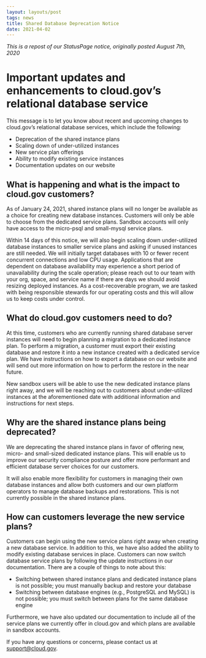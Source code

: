 ```yaml
---
layout: layouts/post
tags: news
title: Shared Database Deprecation Notice
date: 2021-04-02
---
```


_This is a repost of our StatusPage notice, originally posted August 7th, 2020_

# Important updates and enhancements to cloud.gov’s relational database service

This message is to let you know about recent and upcoming changes to cloud.gov’s relational database services, which include the following:

- Deprecation of the shared instance plans
- Scaling down of under-utilized instances
- New service plan offerings
- Ability to modify existing service instances
- Documentation updates on our website


## What is happening and what is the impact to cloud.gov customers?

As of January 24, 2021, shared instance plans will no longer be available as a choice for creating new database instances. Customers will only be able to choose from the dedicated service plans. Sandbox accounts will only have access to the micro-psql and small-mysql service plans.

Within 14 days of this notice, we will also begin scaling down under-utilized database instances to smaller service plans and asking if unused instances are still needed. We will initially target databases with 10 or fewer recent concurrent connections and low CPU usage. Applications that are dependent on database availability may experience a short period of unavailability during the scale operation; please reach out to our team with your org, space, and service name if there are days we should avoid resizing deployed instances. As a cost-recoverable program, we are tasked with being responsible stewards for our operating costs and this will allow us to keep costs under control.


## What do cloud.gov customers need to do?

At this time, customers who are currently running shared database server instances will need to begin planning a migration to a dedicated instance plan. To perform a migration, a customer must export their existing database and restore it into a new instance created with a dedicated service plan. We have instructions on how to export a database on our website and will send out more information on how to perform the restore in the near future.

New sandbox users will be able to use the new dedicated instance plans right away, and we will be reaching out to customers about under-utilized instances at the aforementioned date with additional information and instructions for next steps.


## Why are the shared instance plans being deprecated?

We are deprecating the shared instance plans in favor of offering new, micro- and small-sized dedicated instance plans. This will enable us to improve our security compliance posture and offer more performant and efficient database server choices for our customers.

It will also enable more flexibility for customers in managing their own database instances and allow both customers and our own platform operators to manage database backups and restorations. This is not currently possible in the shared instance plans.


## How can customers leverage the new service plans?

Customers can begin using the new service plans right away when creating a new database service. In addition to this, we have also added the ability to modify existing database services in place. Customers can now switch database service plans by following the update instructions in our documentation. There are a couple of things to note about this:

- Switching between shared instance plans and dedicated instance plans is not possible; you must manually backup and restore your database
- Switching between database engines (e.g., PostgreSQL and MySQL) is not possible; you must switch between plans for the same database engine

Furthermore, we have also updated our documentation to include all of the service plans we currently offer in cloud.gov and which plans are available in sandbox accounts.


If you have any questions or concerns, please contact us at support@cloud.gov.
